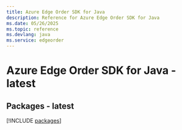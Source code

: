 ```yaml
---
title: Azure Edge Order SDK for Java
description: Reference for Azure Edge Order SDK for Java
ms.date: 05/26/2025
ms.topic: reference
ms.devlang: java
ms.service: edgeorder
---
```

# Azure Edge Order SDK for Java - latest
## Packages - latest
[!INCLUDE [packages](edge-order-index.md)]
